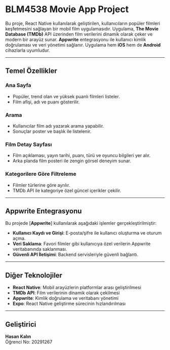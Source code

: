 # BLM4538 Movie App Project

Bu proje, React Native kullanılarak geliştirilen, kullanıcıların popüler filmleri keşfetmesini sağlayan bir mobil film uygulamasıdır. Uygulama, **The Movie Database (TMDb)** API üzerinden film verilerini dinamik olarak çeker ve modern bir arayüz sunar. **Appwrite** entegrasyonu ile kullanıcı kimlik doğrulaması ve veri yönetimi sağlanır. Uygulama hem **iOS** hem de **Android** cihazlarla uyumludur.

---

## Temel Özellikler

### Ana Sayfa
- Popüler, trend olan ve yüksek puanlı filmleri listeler.
- Film afişi, adı ve puanı gösterilir.

### Arama
- Kullanıcılar film adı yazarak arama yapabilir.
- Sonuçlar poster ve başlık ile listelenir.

### Film Detay Sayfası
- Film açıklaması, yayın tarihi, puanı, türü ve oyuncu bilgileri yer alır.
- Arka planda film posteri ile zengin görsel deneyim sunar.

### Kategorilere Göre Filtreleme
- Filmler türlerine göre ayrılır.
- TMDb API ile kategoriye özel güncel içerikler çekilir.

---

## Appwrite Entegrasyonu

Bu projede [**Appwrite**] kullanılarak aşağıdaki işlemler gerçekleştirilmiştir:

- **Kullanıcı Kaydı ve Girişi**: E-posta/şifre ile kullanıcı oluşturma ve oturum açma.
- **Veri Saklama**: Favori filmler gibi kullanıcıya özel verilerin Appwrite veritabanında saklanması.
- **Güvenli API İletişimi**: Backend servisleriyle güvenli bağlantı.

---

## Diğer Teknolojiler

- **React Native**: Mobil arayüzlerin platformlar arası geliştirilmesi
- **TMDb API**: Film verilerinin dinamik olarak çekilmesi
- **Appwrite**: Kimlik doğrulama ve veritabanı yönetimi
- **Expo**: React Native geliştirme sürecinin hızlandırılması

---

## Geliştirici

**Hasan Kalın**  
Öğrenci No: 20291267  
